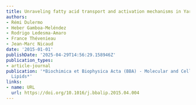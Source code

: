 ```yaml
---
title: Unraveling fatty acid transport and activation mechanisms in Yarrowia lipolytica
authors:
- Rémi Dulermo
- Heber Gamboa-Meléndez
- Rodrigo Ledesma‐Amaro
- France Thévenieau
- Jean‐Marc Nicaud
date: '2015-01-01'
publishDate: '2025-04-29T14:56:29.158946Z'
publication_types:
- article-journal
publication: '*Biochimica et Biophysica Acta (BBA) - Molecular and Cell Biology of
  Lipids*'
links:
- name: URL
  url: https://doi.org/10.1016/j.bbalip.2015.04.004
---
```


